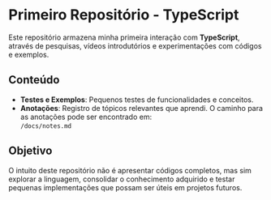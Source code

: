 # Primeiro Repositório - TypeScript

Este repositório armazena minha primeira interação com **TypeScript**, através de pesquisas, vídeos introdutórios e experimentações com códigos e exemplos.

## Conteúdo

- **Testes e Exemplos**: Pequenos testes de funcionalidades e conceitos.
- **Anotações**: Registro de tópicos relevantes que aprendi. O caminho para as anotações pode ser encontrado em:  
  `/docs/notes.md`

## Objetivo

O intuito deste repositório não é apresentar códigos completos, mas sim explorar a linguagem, consolidar o conhecimento adquirido e testar pequenas implementações que possam ser úteis em projetos futuros.
